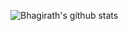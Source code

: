 ![Bhagirath's github stats](https://github-readme-stats.vercel.app/api?username=bhagirathhapse&count_private=true&theme=radical&show_icons=true)
